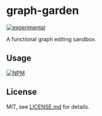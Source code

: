 # graph-garden

[![experimental](http://badges.github.io/stability-badges/dist/experimental.svg)](http://github.com/badges/stability-badges)

A functional graph editing sandbox.

## Usage

[![NPM](https://nodei.co/npm/graph-garden.png)](https://nodei.co/npm/graph-garden/)

## License

MIT, see [LICENSE.md](http://github.com/bunnybones1/graph-garden/blob/master/LICENSE.md) for details.
